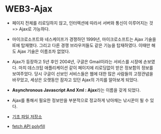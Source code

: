 # WEB3-Ajax

- 페이지 전체를 리로딩하지 않고, 인터렉션에 따라서 서버와 통신이 이루어지는 것 => Ajax로 가능하다.
- 마이크로소프트와 네스케이프가 경쟁하던 1999년, 마이크로소프트는 Ajax 기술을 IE에 탑재했다.
  그리고 다른 경쟁 브라우저들도 같은 기능을 탑재하였다. 이때만 해도 Ajax 기술은 이름조차 없었다.
- Ajax가 등장하고 5년 후인 2004년, 구글은 Gmail이라는 서비스를 시장에 손보였다.
  마치 데스크탑 애플리케이션 같이 페이지에 리로딩없이 받은 정보함의 정보를 보여주었다. 당시 구글이 선보인 서비스들은 웹에 대한 많은 사람들의 고정관념을 바꾸었고, 세상은 오랫동안 잠자고 있던 Ajax의 가치를 알아보게 되었다.
- **Asynchronous Javascript And Xml : Ajax**라는 이름을 갖게 되었다.
- Ajax를 통해서 필요한 정보만을 부분적으로 정교하게 낚아채는 낚시꾼이 될 수 있다.

- [기초 파일 저장소](https://github.com/web-n/web2_javascript)
- [fetch API polyfill](https://github.com/github/fetch)